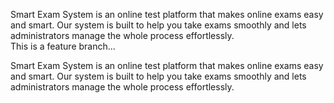 
Smart Exam System is an online test platform that makes online exams easy and smart. Our system is built to help you take exams smoothly and lets administrators manage the whole process effortlessly.<br>
This is a feature branch...

Smart Exam System is an online test platform that makes online exams easy and smart. Our system is built to help you take exams smoothly and lets administrators manage the whole process effortlessly.


